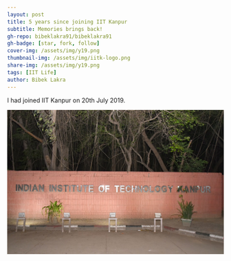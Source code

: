 ```yaml
---
layout: post
title: 5 years since joining IIT Kanpur
subtitle: Memories brings back!
gh-repo: bibeklakra91/bibeklakra91
gh-badge: [star, fork, follow]
cover-img: /assets/img/y19.png
thumbnail-img: /assets/img/iitk-logo.png
share-img: /assets/img/y19.png
tags: [IIT Life]
author: Bibek Lakra
---
```


I had joined IIT Kanpur on 20th July 2019. 

![iitk-gate](/assets/img/iitk-entrance.jpg)